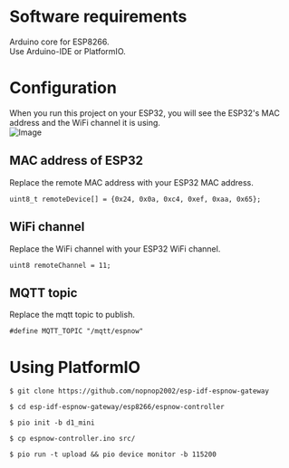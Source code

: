 # Software requirements   
Arduino core for ESP8266.   
Use Arduino-IDE or PlatformIO.   

# Configuration
When you run this project on your ESP32, you will see the ESP32's MAC address and the WiFi channel it is using.   
![Image](https://github.com/user-attachments/assets/c8f1d109-2512-422e-b65f-d8ee0e996173)

## MAC address of ESP32   
Replace the remote MAC address with your ESP32 MAC address.
```
uint8_t remoteDevice[] = {0x24, 0x0a, 0xc4, 0xef, 0xaa, 0x65};
```

## WiFi channel   
Replace the WiFi channel with your ESP32 WiFi channel.
```
uint8 remoteChannel = 11;
```

## MQTT topic
Replace the mqtt topic to publish.
```
#define MQTT_TOPIC "/mqtt/espnow"
```

# Using PlatformIO
```
$ git clone https://github.com/nopnop2002/esp-idf-espnow-gateway

$ cd esp-idf-espnow-gateway/esp8266/espnow-controller

$ pio init -b d1_mini

$ cp espnow-controller.ino src/

$ pio run -t upload && pio device monitor -b 115200
```
